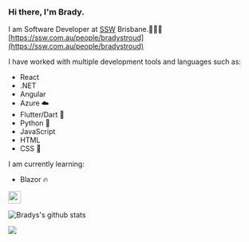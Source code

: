 ### Hi there, I'm Brady.

I am Software Developer at [SSW](ssw.com.au) Brisbane.👨🏻‍💻   
[https://ssw.com.au/people/bradystroud](https://ssw.com.au/people/bradystroud)

I have worked with multiple development tools and languages such as:
 * React
 * .NET 
 * Angular 
 * Azure ☁️
 * Flutter/Dart 📱
 * Python 🐍
 * JavaScript 
 * HTML 
 * CSS 💄

I am currently learning:
 * Blazor 🔥


<a href="https://www.linkedin.com/in/bradystroud">
  <img src="https://img.shields.io/badge/linkedin-%230077B5.svg?&style=for-the-badge&logo=linkedin&logoColor=white" height=25>
</a> 
<p/>


![Bradys's github stats](https://github-readme-stats.vercel.app/api?username=bradystroud&show_icons=true&cache_seconds=86400&theme=dark)


![](https://github-readme-stats.vercel.app/api/top-langs/?username=bradystroud&layout=compact&hide_title=true&card_width=445&theme=dark)
